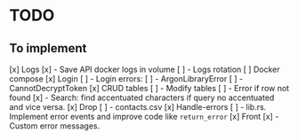 # TODO

## To implement

[x] Logs
[x] - Save API docker logs in volume
[ ] - Logs rotation
[ ] Docker compose
[x] Login
[ ] - Login errors:
[ ]   - ArgonLibraryError
[ ]   - CannotDecryptToken
[x] CRUD tables
[ ] - Modify tables 
[ ] - Error if row not found
[x] - Search: find accentuated characters if query no accentuated and vice versa.
[x] Drop
[ ] - contacts.csv
[x] Handle-errors
[ ] - lib.rs. Implement error events and improve code like `return_error`
[x] Front
[x] - Custom error messages.
